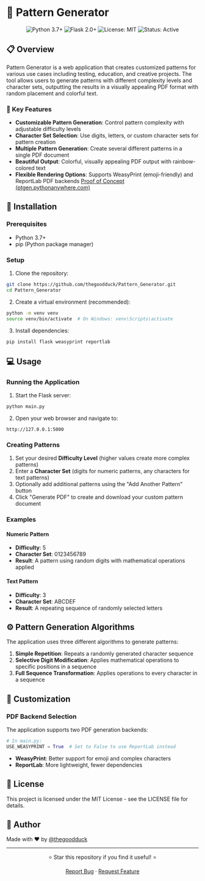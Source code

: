 # 🌈 Pattern Generator

<div align="center">
  <img src="https://img.shields.io/badge/Python-3.7%2B-blue.svg" alt="Python 3.7+"/>
  <img src="https://img.shields.io/badge/Flask-2.0%2B-green.svg" alt="Flask 2.0+"/>
  <img src="https://img.shields.io/badge/License-MIT-yellow.svg" alt="License: MIT"/>
  <img src="https://img.shields.io/badge/Status-Active-brightgreen.svg" alt="Status: Active"/>
</div>

## 📋 Overview

Pattern Generator is a web application that creates customized patterns for various use cases including testing, education, and creative projects. The tool allows users to generate patterns with different complexity levels and character sets, outputting the results in a visually appealing PDF format with random placement and colorful text.

### 🎯 Key Features

- **Customizable Pattern Generation**: Control pattern complexity with adjustable difficulty levels
- **Character Set Selection**: Use digits, letters, or custom character sets for pattern creation
- **Multiple Pattern Generation**: Create several different patterns in a single PDF document
- **Beautiful Output**: Colorful, visually appealing PDF output with rainbow-colored text
- **Flexible Rendering Options**: Supports WeasyPrint (emoji-friendly) and ReportLab PDF backends
[Proof of Concept (ptgen.pythonanywhere.com)](https://ptgen.pythonanywhere.com)
## 🚀 Installation

### Prerequisites
- Python 3.7+
- pip (Python package manager)

### Setup

1. Clone the repository:
```bash
git clone https://github.com/thegoodduck/Pattern_Generator.git
cd Pattern_Generator
```

2. Create a virtual environment (recommended):
```bash
python -m venv venv
source venv/bin/activate  # On Windows: venv\Scripts\activate
```

3. Install dependencies:
```bash
pip install flask weasyprint reportlab
```

## 💻 Usage

### Running the Application

1. Start the Flask server:
```bash
python main.py
```

2. Open your web browser and navigate to:
```
http://127.0.0.1:5000
```

### Creating Patterns

1. Set your desired **Difficulty Level** (higher values create more complex patterns)
2. Enter a **Character Set** (digits for numeric patterns, any characters for text patterns)
3. Optionally add additional patterns using the "Add Another Pattern" button
4. Click "Generate PDF" to create and download your custom pattern document

### Examples

#### Numeric Pattern
- **Difficulty**: 5
- **Character Set**: 0123456789
- **Result**: A pattern using random digits with mathematical operations applied

#### Text Pattern
- **Difficulty**: 3
- **Character Set**: ABCDEF
- **Result**: A repeating sequence of randomly selected letters

## ⚙️ Pattern Generation Algorithms

The application uses three different algorithms to generate patterns:

1. **Simple Repetition**: Repeats a randomly generated character sequence
2. **Selective Digit Modification**: Applies mathematical operations to specific positions in a sequence
3. **Full Sequence Transformation**: Applies operations to every character in a sequence

## 🔧 Customization

### PDF Backend Selection

The application supports two PDF generation backends:

```python
# In main.py:
USE_WEASYPRINT = True  # Set to False to use ReportLab instead
```

- **WeasyPrint**: Better support for emoji and complex characters
- **ReportLab**: More lightweight, fewer dependencies

## 📄 License

This project is licensed under the MIT License - see the LICENSE file for details.

## 👤 Author

Made with ❤️ by [@thegoodduck](https://github.com/thegoodduck)

---

<div align="center">
  <p>⭐ Star this repository if you find it useful! ⭐</p>
  <p>
    <a href="https://github.com/thegoodduck/Pattern_Generator/issues">Report Bug</a> ·
    <a href="https://github.com/thegoodduck/Pattern_Generator/issues">Request Feature</a>
  </p>
</div>
